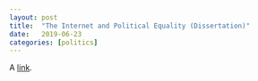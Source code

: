 ```yaml
---
layout: post
title:  "The Internet and Political Equality (Dissertation)"
date:   2019-06-23
categories: [politics]
---
```


A [link](_posts/final-copy.pdf "Title").

